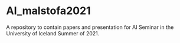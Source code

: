 # AI_malstofa2021

A repository to contain papers and presentation for AI Seminar in the University of Iceland Summer of 2021.
